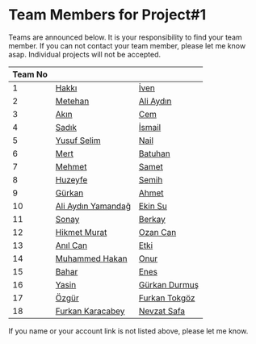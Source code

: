 # Team Members for Project#1

Teams are announced below. It is your responsibility to find your team member. 
If you can not contact your team member, please let me know asap. Individual projects will not be accepted.

| Team No 	|              	|                 	|
|---------	|--------------	|-----------------	|
| 1       	| [Hakkı](http://github.com/hakkigulcu)  	| [İven](http://github.com/ivenguzel)           	|
| 2       	| [Metehan](http://github.com/)  	| [Ali Aydın](http://github.com/aliaydin96)           	|
| 3       	| [Akın](http://github.com/akinsavkli)  	| [Cem](http://github.com/cemakinci)           	|
| 4       	| [Sadık](http://github.com/sadikakyar)  	| [İsmail](http://github.com/ismail-ataseven)           	|
| 5       	| [Yusuf Selim]()  	| [Nail](http://github.com/nailtosun)           	|
| 6       	| [Mert](http://github.com/mertelmas)  	| [Batuhan](http://github.com/batuhan-bulbul)           	|
| 7       	| [Mehmet](http://github.com/mehmetelen)  	| [Samet](http://github.com/sametyildirima)           	|
| 8       	| [Huzeyfe](http://github.com/hhintoglu)  	| [Semih](http://github.com/semihcirkin)            	|
| 9       	| [Gürkan](http://github.com/)  	| [Ahmet](http://github.com/nazliogluahmet)           	|
| 10       	| [Ali Aydın Yamandağ](http://github.com/aliaydinyamandag)  	| [Ekin Su](http://github.com/ekinsacin)           	|
| 11       	| [Sonay](http://github.com/sonayulukaya)  	| [Berkay](http://github.com/berkaysaglam)           	|
| 12       	| [Hikmet Murat](http://github.com/hmurat)  	| [Ozan Can](http://github.com/ozancaniyier)           	|
| 13       	| [Anıl Can](http://github.com/anilcanbudak)  	| [Etki](http://github.com/etkiacilan)           	|
| 14       	| [Muhammed Hakan](http://github.com/mhkarakaya)  	| [Onur](http://github.com/onurmetueee)          	|
| 15       	| [Bahar](http://github.com/bulbulbahar)  	|[Enes](http://github.com/enesayaz)   |
| 16       	| [Yasin](http://github.com/yasindurmaz55)  	|[Gürkan Durmuş](http://github.com/gurkandyilmaz)   |
| 17       	| [Özgür](http://github.com/ozgurerturk)  	|[Furkan Tokgöz](http://github.com/tokgozfurkan)   |
| 18       	| [Furkan Karacabey](http://github.com/fkaracabey)  	|[Nevzat Safa](http://github.com/nevzatsafasenyayla)   |

If you name or your account link is not listed above, please let me know.

